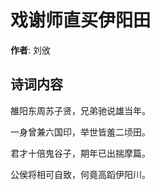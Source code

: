 # 戏谢师直买伊阳田

**作者**: 刘攽

## 诗词内容

雒阳东周苏子贤，兄弟驰说雄当年。

一身曾兼六国印，举世皆羞二顷田。

君才十倍鬼谷子，期年已出揣摩篇。

公侯将相可自致，何竟高蹈伊阳川。

